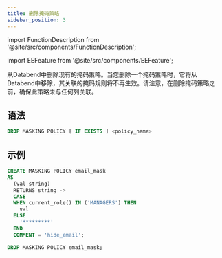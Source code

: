 ```yaml
---
title: 删除掩码策略
sidebar_position: 3
---
```


import FunctionDescription from '@site/src/components/FunctionDescription';

<FunctionDescription description="引入或更新版本：v1.2.45"/>

import EEFeature from '@site/src/components/EEFeature';

<EEFeature featureName='掩码策略'/>

从Databend中删除现有的掩码策略。当您删除一个掩码策略时，它将从Databend中移除，其关联的掩码规则将不再生效。请注意，在删除掩码策略之前，确保此策略未与任何列关联。

## 语法

```sql
DROP MASKING POLICY [ IF EXISTS ] <policy_name>
```

## 示例

```sql
CREATE MASKING POLICY email_mask
AS
  (val string)
  RETURNS string ->
  CASE
  WHEN current_role() IN ('MANAGERS') THEN
    val
  ELSE
    '*********'
  END
  COMMENT = 'hide_email';

DROP MASKING POLICY email_mask;
```